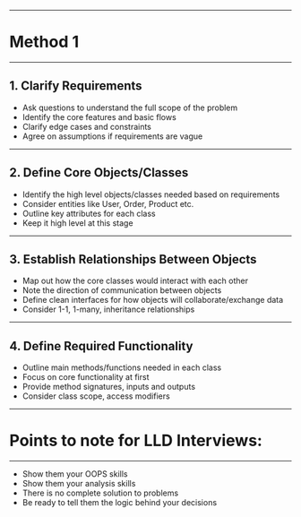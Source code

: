 




----------------------------
# Method 1
-----------------
## 1. Clarify Requirements 
- Ask questions to understand the full scope of the problem 
- Identify the core features and basic flows 
- Clarify edge cases and constraints 
- Agree on assumptions if requirements are vague 
---

## 2. Define Core Objects/Classes 
- Identify the high level objects/classes needed based on requirements 
- Consider entities like User, Order, Product etc.
- Outline key attributes for each class 
- Keep it high level at this stage 
---
## 3. Establish Relationships Between Objects
- Map out how the core classes would interact with each other 
- Note the direction of communication between objects 
- Define clean interfaces for how objects will collaborate/exchange data
- Consider 1-1, 1-many, inheritance relationships 
----
## 4. Define Required Functionality 
- Outline main methods/functions needed in each class 
- Focus on core functionality at first 
- Provide method signatures, inputs and outputs 
- Consider class scope, access modifiers

---
# Points to note for LLD Interviews:
---
- Show them your OOPS skills 
- Show them your analysis skills 
- There is no complete solution to problems 
- Be ready to tell them the logic behind your decisions